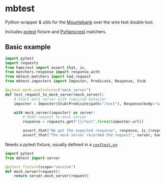 # mbtest

Python wrapper & utils for the [Mountebank](http://www.mbtest.org/) over the wire test double tool.

Includes [pytest](https://pytest.org) fixture and [PyHamcrest](https://pyhamcrest.readthedocs.io) matchers.

## Basic example

```python
import pytest
import requests
from hamcrest import assert_that, is_
from matchers.response import response_with
from mbtest.matchers import had_request
from mbtest.imposters import Imposter, Predicate, Response, Stub

@pytest.mark.usefixtures("mock_server")
def test_request_to_mock_server(mock_server):
    # Start mock server with required behavior
    imposter = Imposter(Stub(Predicate(path="/test"), Response(body="sausages")), record_requests=True)

    with mock_server(imposter) as server:
        # Make request to mock server
        response = requests.get("{}/test".format(imposter.url))

        assert_that("We got the expected response", response, is_(response_with(status_code=200, body="sausages")))
        assert_that("The mock server recorded the request", server, had_request(path="/test", method="GET"))
```

Needs a pytest fixture, usually defined in a [`conftest.py`](https://docs.pytest.org/en/latest/fixture.html#fixture-function):

```python
import pytest
from mbtest import server

@pytest.fixture(scope="session")
def mock_server(request):
    return server.mock_server(request)
```
